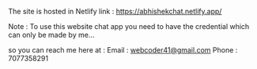 The site is hosted in Netlify
link : https://abhishekchat.netlify.app/

Note : To use this website chat app you need to have the credential which can only be made by me...

so you can reach me here at : 
Email : webcoder41@gmail.com
Phone : 7077358291

